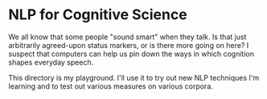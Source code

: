 # NLP for Cognitive Science

We all know that some people "sound smart" when they talk. Is that just arbitrarily agreed-upon status markers, or is there more going on here?
I suspect that computers can help us pin down the ways in which cognition shapes everyday speech.

This directory is my playground. I'll use it to try out new NLP techniques I'm learning and to test out various measures on various corpora.
